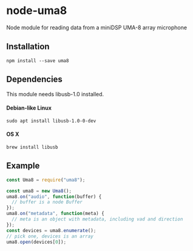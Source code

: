 # node-uma8
Node module for reading data from a miniDSP UMA-8 array microphone

## Installation
```npm install --save uma8```

## Dependencies
This module needs libusb-1.0 installed.

#### Debian-like Linux
```sudo apt install libusb-1.0-0-dev```

#### OS X
```brew install libusb```

## Example
```javascript
const Uma8 = require("uma8");

const uma8 = new Uma8();
uma8.on("audio", function(buffer) {
  // buffer is a node Buffer
});
uma8.on("metadata", function(meta) {
  // meta is an object with metadata, including vad and direction
});
const devices = uma8.enumerate();
// pick one, devices is an array
uma8.open(devices[0]);
```
